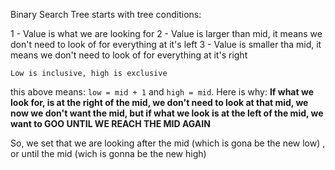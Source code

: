 Binary Search Tree starts with tree conditions:

 1 - Value is what we are looking for
 2 - Value is larger than mid, it means we don't need to look of for everything at it's left
 3 - Value is smaller tha mid, it means we don't need to look of for everything at it's right

	Low is inclusive, high is exclusive

this above means: `low = mid + 1` and `high = mid`. Here is why: **If what we look for, is at the right of the mid, we don't need to look at that mid, we now we don't want the mid, but if what we look is at the left of the mid, we want to GOO UNTIL WE REACH THE MID AGAIN**

So, we set that we are looking after the mid (which is gona be the new low) , or until the mid (wich is gonna be the new high)